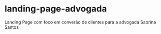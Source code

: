 # landing-page-advogada
 Landing Page com foco em converão de clientes para a advogada Sabrina Santos
